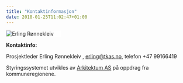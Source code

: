 ```yaml
---
title: "Kontaktinformasjon"
date: 2018-01-25T11:02:47+01:00
---
```


<!--  la til HTML for å plassere bildet til venstre ![Erling Rønnekleiv](/images/erling_tkas_small.jpg) -->
<img src ="/images/erling_tkas_small.jpg" align="left" alt="Erling Rønnekleiv" style="border-style:solid; border-width:0px 20px 0px 0px; border-color:white;"></img>
<br>

**Kontaktinfo:** 

Prosjektleder Erling Rønnekleiv , <erling@tkas.no>, telefon +47 99166419

Styringssystemet utvikles av <a href ="http://arkitektum.no" target="_blank">Arkitektum AS</a> på oppdrag fra kommuneregionene.


<br>
<br>
<br>
<br>
<br>
<br>
<br>
<br>
<br>
<br>
<br>
<br>


